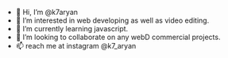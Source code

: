 - 👋 Hi, I’m @k7aryan
- 👀 I’m interested in web developing as well as video editing.
- 🌱 I’m currently learning javascript.
- 💞️ I’m looking to collaborate on any webD commercial projects.
- 📫 reach me at instagram @k7_aryan

